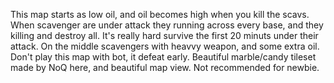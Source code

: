 This map starts as low oil, and oil becomes high when you kill the scavs.
When scavenger are under attack they running across every base, and they killing and destroy all.
It's really hard survive the first 20 minuts under their attack.
On the middle scavengers with heavvy weapon, and some extra oil.
Don't play this map with bot, it defeat early.
Beautiful marble/candy  tileset made by NoQ here, and beautiful map view.
Not recommended for newbie.